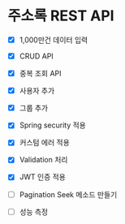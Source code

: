 # 주소록 REST API

- [x] 1,000만건 데이터 입력

- [x] CRUD API

- [x] 중복 조회 API

- [x] 사용자 추가

- [x] 그룹 추가

- [x] Spring security 적용

- [x] 커스텀 에러 적용

- [x] Validation 처리

- [x] JWT 인증 적용

- [ ] Pagination Seek 메소드 만들기

- [ ] 성능 측정